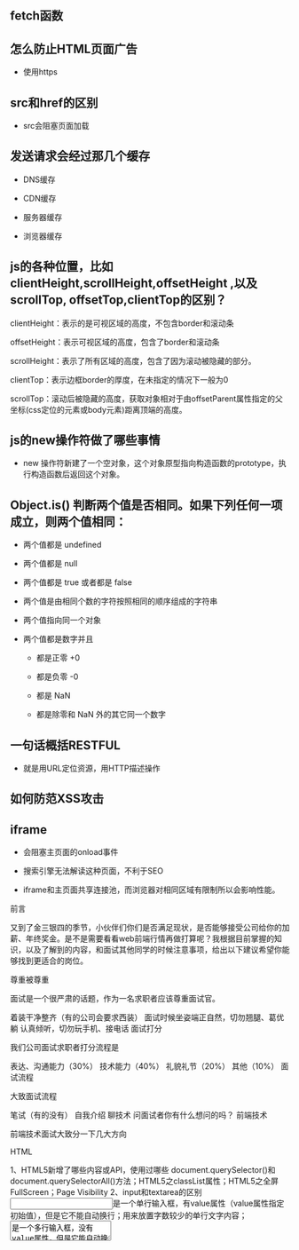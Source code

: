 ## fetch函数



## 怎么防止HTML页面广告

- 使用https



## src和href的区别

- src会阻塞页面加载



## 发送请求会经过那几个缓存

- DNS缓存

- CDN缓存

- 服务器缓存

- 浏览器缓存



##  js的各种位置，比如clientHeight,scrollHeight,offsetHeight ,以及scrollTop, offsetTop,clientTop的区别？

clientHeight：表示的是可视区域的高度，不包含border和滚动条

offsetHeight：表示可视区域的高度，包含了border和滚动条

scrollHeight：表示了所有区域的高度，包含了因为滚动被隐藏的部分。

clientTop：表示边框border的厚度，在未指定的情况下一般为0

scrollTop：滚动后被隐藏的高度，获取对象相对于由offsetParent属性指定的父坐标(css定位的元素或body元素)距离顶端的高度。




##  js的new操作符做了哪些事情

- new 操作符新建了一个空对象，这个对象原型指向构造函数的prototype，执行构造函数后返回这个对象。



## Object.is() 判断两个值是否相同。如果下列任何一项成立，则两个值相同：

- 两个值都是 undefined

- 两个值都是 null

- 两个值都是 true 或者都是 false

- 两个值是由相同个数的字符按照相同的顺序组成的字符串

- 两个值指向同一个对象

- 两个值都是数字并且

    - 都是正零 +0
    
    - 都是负零 -0
    
    - 都是 NaN
    
    - 都是除零和 NaN 外的其它同一个数字



## 一句话概括RESTFUL

- 就是用URL定位资源，用HTTP描述操作



## 如何防范XSS攻击



## iframe

- 会阻塞主页面的onload事件

- 搜索引擎无法解读这种页面，不利于SEO

- iframe和主页面共享连接池，而浏览器对相同区域有限制所以会影响性能。




前言

又到了金三银四的季节，小伙伴们你们是否满足现状，是否能够接受公司给你的加薪、年终奖金。是不是需要看看web前端行情再做打算呢？我根据目前掌握的知识，以及了解到的内容，和面试其他同学的时候注意事项，给出以下建议希望你能够找到更适合的岗位。

尊重被尊重

面试是一个很严肃的话题，作为一名求职者应该尊重面试官。

着装干净整齐（有的公司会要求西装）
面试时候坐姿端正自然，切勿翘腿、葛优躺
认真倾听，切勿玩手机、接电话
面试打分

我们公司面试求职者打分流程是

表达、沟通能力（30%）
技术能力（40%）
礼貌礼节（20%）
其他（10%）
面试流程

大致面试流程

笔试（有的没有）
自我介绍
聊技术
问面试者你有什么想问的吗？
前端技术

前端技术面试大致分一下几大方向

HTML

1、HTML5新增了哪些内容或API，使用过哪些
    document.querySelector()和document.querySelectorAll()方法；HTML5之classList属性；HTML5之全屏FullScreen；Page Visibility
2、input和textarea的区别
    <input>是一个单行输入框，有value属性（value属性指定初始值），但是它不能自动换行；用来放置字数较少的单行文字内容；<textarea>是一个多行输入框，没有value属性，但是它能自动换行；一般让用户可以输入多行文字,输入的文字信息量相比较大
3、用一个div模拟textarea的实现
    `<div contenteditable="true"></div>` ；设定一个最大高度(max-height)，让其超出的时候出现滚动条
4、什么是语义化的HTML?
    语义化的HTML就是写出的HTML代码，符合内容的结构化（内容语义化），选择合适的标签（代码语义化），能够便于开发者阅读和写出更优雅的代码的同时让浏览器的爬虫和机器很好地解析。
　　1.语义化有利于SEO，有利于搜索引擎爬虫更好的理解我们的网页，从而获取更多的有效信息，提升网页的权重。
　　2.在没有CSS的时候能够清晰的看出网页的结构，增强可读性。
　　3.便于团队开发和维护，语义化的HTML可以让开发者更容易的看明白，从而提高团队的效率和协调能力。
　　4.支持多终端设备的浏览器渲染。
5、HTML5 为什么只需要写 !DOCTYPE HTML？
    HTML 4.01 中的 doctype 需要对 DTD 进行引用，因为 HTML 4.01 基于 SGML。
    而 HTML 5 不基于 SGML，因此不需要对 DTD 进行引用，但是需要 doctype 来规范浏览器的行为。
    其中，SGML是标准通用标记语言,简单的说，就是比HTML,XML更老的标准，这两者都是由SGML发展而来的。
    BUT，HTML5不是的。
    
6、Doctype作用？标准模式与兼容模式各有什么区别?
    <!DOCTYPE>声明位于位于HTML文档中的第一行，处于 <html> 标签之前。作用：告知浏览器的解析器用什么文档标准解析这个文档。DOCTYPE不存在或格式不正确会导致文档以兼容模式呈现。标准模式的排版 和JS运作模式都是以该浏览器支持的最高标准运行。在兼容模式中，页面以宽松的向后兼容的方式显示,模拟老式浏览器的行为以防止站点无法工作。
简单的说，就是尽可能的显示能显示的东西给用户看。
    
7、html5有哪些新特性、移除了那些元素？如何处理HTML5新标签的浏览器兼容问题？如何区分 HTML和HTML5？
    语义化更好的内容标签（header,nav,footer,aside,article,section）;音频、视频API(audio,video);画布(Canvas) API;地理(Geolocation) API;本地离线存储 localStorage 长期存储数据，浏览器关闭后数据不丢失；sessionStorage 的数据在浏览器关闭后自动删除;表单控件，calendar、date、time、email、url、search ;新的技术webworker, websocket, Geolocation;纯表现的元素：
    移除的元素：basefont，big，center，font, s，strike，tt，u；对可用性产生负面影响的元素：frame，frameset，noframes；
    支持HTML5新标签：IE8/IE7/IE6支持通过document.createElement方法产生的标签，可以利用这一特性让这些浏览器支持HTML5新标签，浏览器支持新标签后，还需要添加标签默认的样式;当然最好的方式是直接使用成熟的框架、使用最多的是html5shim框架:
    ```
       <!--[if lt IE 9]> 
       <script> src="http://html5shim.googlecode.com/svn/trunk/html5.js"</script> 
       <![endif]--> 
    ```

8、请描述一下 cookies，sessionStorage 和 localStorage 的区别？
    1.存储大小:
        cookie数据大小不能超过4k。
        sessionStorage和localStorage 虽然也有存储大小的限制，但比cookie大得多，可以达到5M或更大。
        
    2.有效时间:
        localStorage    存储持久数据，浏览器关闭后数据不丢失除非主动删除数据；
        sessionStorage  数据在当前浏览器窗口关闭后自动删除。
        cookie          设置的cookie过期时间之前一直有效，即使窗口或浏览器关闭
        
    3.数据与服务器之间的交互方式:
        cookie的数据会自动的传递到服务器，服务器端也可以写cookie到客户端
        sessionStorage和localStorage不会自动把数据发给服务器，仅在本地保存。
        
    获取cookie内容:`var data=document.cookie;//获取对应页面的cookie `
    
9.关于height：100%无效的解决办法与细节
    对于块级元素浏览器总是默认使其宽度等于父容器宽度的100%不需要自己设定，但是对高度的计算就并非这样了，当没有显式得定义容器的高度时，其高度由其包裹的内容决定，当显式得定义高度时，容器的高度就为设定的值，使用overflow可以对超出高度的内容进行处理。
    

CSS

1、简要说一下float的特性
    1. 应用于文字围绕图片
    2. 创建一个块级框
    3. 多列浮动布局
    4. 浮动元素的宽度、高度自适应，但可以设置其值。
    
2、CSS隐藏元素的几种方法（至少说出三种）
     opacity 设为 0、将 visibility 设为 hidden、将 display 设为 none 或者将 position 设为 absolute 然后将位置设到不可见区域。z-index、overflow

3、CSS清除浮动的几种方法（至少两种）
    父级div定义 height;结尾处加空div标签 clear:both;添加一个空div，利用css提高的clear:both清除浮动，让父级div能自动获取到高度;父级div定义 伪类:after 和zoom;父级div定义 overflow:hidden;父级div定义 overflow:auto;父级div 也一起浮动;父级div定义 display:table;结尾处加 br标签 clear:both 

4、CSS居中（包括水平居中和垂直居中）
    水平居中：
    ```
        //不知道自己高度和父容器高度的情况下, 利用绝对定位只需要以下三行：
        parentElement{
            position:relative;
        }
    
         childElement{
                position: absolute;
                top: 50%;
                transform: translateY(-50%);
        
         }
         //若父容器下只有一个元素，且父元素设置了高度，则只需要使用相对定位即可
         parentElement{
        height:xxx;
        }
    
        .childElement {
          position: relative;
          top: 50%;
          transform: translateY(-50%);
        }
    ```
    Flex 布局
    1、父元素高度确定的单行文本            设置  height = line-height      
    2、父元素高度确定的多行文本
        a:插入  table （插入方法和水平居中一样），然后设置  vertical-align:middle            
        b:先设置  display:table-cell  再设置  vertical-align:middle

5、介绍一下CSS的盒子模型？
    1）盒模型： 内容(content)、填充(padding)、边界(margin)、 边框(border)
    2）有两种， IE 盒子模型、标准 W3C 盒子模型；IE的content部分包含了 border 和 padding;

6、CSS 选择符有哪些？哪些属性可以继承？优先级算法如何计算？ CSS3新增伪类有那些？
    CSS 选择符：
        1)id选择器(# myid)
        2)类选择器(.myclassname)
        3)标签选择器(div, h1, p)
        4)相邻选择器(h1 + p)
        5)子选择器(ul > li)
        6)后代选择器(li a)
        7)通配符选择器( * )
        8)属性选择器(a[rel = "external"])
        9)伪类选择器(a: hover, li:nth-child)
    可继承的样式：
        1)font-size
        2)font-family
        3)color
        4)text-indent
    不可继承的样式：
        1)border
        2)padding
        3)margin
        4)width
        5)height
    优先级算法：
        1)优先级就近原则，同权重情况下样式定义最近者为准;
        2)载入样式以最后载入的定位为准;
        3)!important >  id > class > tag  
        4)important 比 内联优先级高，但内联比 id 要高
    CSS3新增伪类举例：
        1)p:first-of-type  选择属于其父元素的首个 <p> 元素的每个 <p> 元素。
        2)p:last-of-type   选择属于其父元素的最后 <p> 元素的每个 <p> 元素。
        3)p:only-of-type  选择属于其父元素唯一的 <p> 元素的每个 <p> 元素。
        4)p:only-child     选择属于其父元素的唯一子元素的每个 <p> 元素。
        5)p:nth-child(2)  选择属于其父元素的第二个子元素的每个 <p> 元素。
        6):enabled :disabled 控制表单控件的禁用状态。
        7):checked         单选框或复选框被选中。

7、CSS3有哪些新特性？
    CSS3有哪些新特性？
        1)CSS3实现圆角（border-radius），阴影（box-shadow），
        2)对文字加特效（text-shadow、），线性渐变（gradient），旋转（transform）
        3)transform:rotate(9deg) scale(0.85,0.90) translate(0px,-30px) skew(-9deg,0deg);// 旋转,缩放,定位,倾斜
        4)增加了更多的CSS选择器  多背景 rgba 
        5)在CSS3中唯一引入的伪元素是 ::selection.
        6)媒体查询，多栏布局
        7)border-image

8、什么是BFC？

9、如何实现等高布局？

10、li与li之间有看不见的空白间隔是什么原因引起的？有什么解决办法？
    浏览器的默认行为是把inline元素间的空白字符（空格换行tab）渲染成一个空格，也就是我们上面的代码<li>换行后会产生换行字符，而它会变成一个空格，当然空格就占用一个字符的宽度。

11、伪元素与伪类的区别？
12、响应式布局你是如何实现？如果兼容低版本浏览器你会如何实现？
13、z-index层叠顺序是？
14、过渡与动画的区别是什么？
15、什么是CSS reset？
16、CSS Sprite是什么，谈谈这个技术的优缺点？
17、px与em、rem区别？
18、你能描述一下渐进增强和优雅降级之间的不同吗?
    优雅降级一开始就构建完整的功能，然后再针对低版本浏览器进行兼容。渐进增强针对低版本浏览器进行构建页面，保证最基本的功能，然后再针对高级浏览器进行效果、交互等改进和追加功能达到更好的用户体验。

JavaScript

1、作用域
2、变量提升
3、闭包是什么？你在工作中是否使用过？
4、call与apply区别？
5、手写bind函数？
6、原型与原型链
7、继承，几种继承方式？他们的优缺点？
8、数组基本操作都有什么？
9、设计模式你都知道那些？
10、JavaScript中this是如何工作的
11、箭头函数
12、事件模型及事件代理/委托
13、如何添加、删除、修改节点
14、什么是jsonp？
15、高阶函数
    - 接受一个或多个函数作为输入
    - 输出一个函数
16、js线程你是如何理解的？
17、setTimeout与setInterval有何区别？使用时需要注意什么？
18、什么是隐式转换？需要注意什么？
19、如何将120542.00转换为120,542.00
20、AMD与CMD区别？

框架

vue (vuex、vue-router、ssr)
1、组件传值prop
2、路由
3、vue如何实现双向数据绑定
4、过滤器
5、computed
6、vue生命周期钩子函数
7、插槽

react (react-native)
1、render
2、生命周期
3、更改状态State
4、jsx
5、组件传值Props

angularjs
打包工具

1、gulp
2、webpack

代码管理工具

1、SVN
2、Git

最后总结

上面是我大致总结的一些面试题与需要注意的事项，至于打包工具与三大框架更为细致的问题没有太多的时间进行详细描述。希望上面的总结对你有用。

```
if (!(a in window)){
    var a = 10;    //变量提升
}
console.log(a);    //undefined
```

```
//宽高80%盒子
html{height: 100%}
body{heigt: 100%}
div{height: 80%}
```

